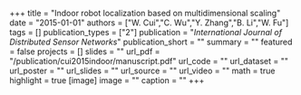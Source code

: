 +++
title = "Indoor robot localization based on multidimensional scaling"
date = "2015-01-01"
authors = ["W. Cui","C. Wu","Y. Zhang","B. Li","W. Fu"]
tags = []
publication_types = ["2"]
publication = "_International Journal of Distributed Sensor Networks_"
publication_short = ""
summary = ""
featured = false
projects = []
slides = ""
url_pdf = "/publication/cui2015indoor/manuscript.pdf"
url_code = ""
url_dataset = ""
url_poster = ""
url_slides = ""
url_source = ""
url_video = ""
math = true
highlight = true
[image]
image = ""
caption = ""
+++
